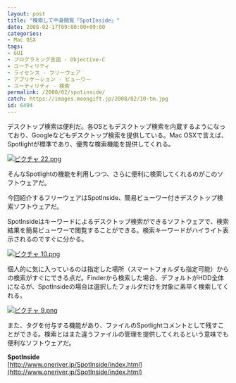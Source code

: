 ```yaml
---
layout: post
title: "検索して中身閲覧「SpotInside」"
date: 2008-02-17T09:00:00+09:00
categories:
- Mac OSX
tags: 
- GUI
- プログラミング言語 - Objective-C
- ユーティリティ
- ライセンス - フリーウェア
- アプリケーション - ビューワー
- ユーティリティ - 検索
permalink: /2008/02/spotinside/
catch: https://images.moongift.jp/2008/02/10-tm.jpg
id: 6494
---
```

デスクトップ検索は便利だ。各OSともデスクトップ検索を内蔵するようになっており、Googleなどもデスクトップ検索を提供している。Mac OSXで言えば、Spotlightが標準であり、優秀な検索機能を提供してくれる。   
  
[![ピクチャ 22.png](https://images.moongift.jp/2008/02/22-tm.jpg)](https://images.moongift.jp/2008/02/22.jpg)  
  
そんなSpotlightの機能を利用しつつ、さらに便利に検索してくれるのがこのソフトウェアだ。   
  
今回紹介するフリーウェアはSpotInside、簡易ビューワー付きデスクトップ検索ソフトウェアだ。   
  
<!--more-->  
  
SpotInsideはキーワードによるデスクトップ検索ができるソフトウェアで、検索結果を簡易ビューワーで閲覧することができる。検索キーワードがハイライト表示されるのですぐに分かる。   
  
[![ピクチャ 10.png](https://images.moongift.jp/2008/02/10-tm.jpg)](https://images.moongift.jp/2008/02/10.jpg)  
  
個人的に気に入っているのは指定した場所（スマートフォルダも指定可能）からの検索がすぐにできる点だ。Finderから検索した場合、デフォルトがHDD全体になるが、SpotInsideの場合は選択したフォルダだけを対象に素早く検索してくれる。   
  
[![ピクチャ 9.png](https://images.moongift.jp/2008/02/9-tm.jpg)](https://images.moongift.jp/2008/02/9.jpg)  
  
また、タグを付与する機能があり、ファイルのSpotlightコメントとして残すことができる。検索とはまた違うファイルの管理を提供してくれるという意味でも便利なソフトウェアだ。   
  
**SpotInside**  
[http://www.oneriver.jp/SpotInside/index.html](http://www.oneriver.jp/SpotInside/index.html)

